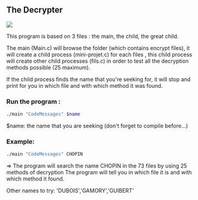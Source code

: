## The Decrypter
  
  <img src='https://github.com/xchopin/The-Decrypter/blob/master/preview.png'/>

  This program is based on 3 files : the main, the child, the great child.
  
  The main (Main.c) will browse the folder (which contains encrypt files), it will create a child process (mini-projet.c) for each files ,
  this child process will create other child processes (fils.c) in order to test all the decryption methods possible (25 maximum).
  
  If the child process finds the name that you're seeking for, it will stop and print for you in which file and with which method it was found.
           
           
                      
### Run the program :
```bash
./main "CodeMessages" $name
```  

$name: the name that you are seeking  (don't forget to compile before...)
  

### Example:

```bash
./main "CodeMessages" CHOPIN
```    
  => The program will search the name CHOPIN in the 73 files by using 25 methods of decryption 
     The program will tell you in which file it is and with which method it found.
     
  Other names to try: 'DUBOIS','GAMORY','GUIBERT'   
  

